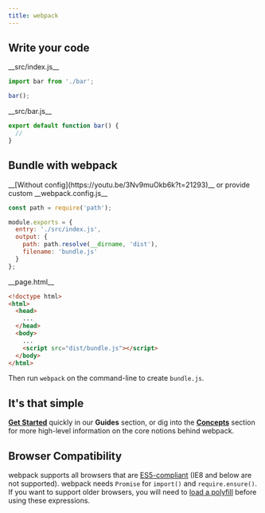 ```yaml
---
title: webpack
---
```


## Write your code

<div class="splash__wrap">
<div class="splash__left">
__src/index.js__

```js
import bar from './bar';

bar();
```
</div>
<div class="splash__right">
__src/bar.js__

```js
export default function bar() {
  //
}
```
</div>
</div>


## Bundle with webpack

<div class="splash__wrap">
<div class="splash__left">
__[Without config](https://youtu.be/3Nv9muOkb6k?t=21293)__ or provide custom __webpack.config.js__

```js
const path = require('path');

module.exports = {
  entry: './src/index.js',
  output: {
  	path: path.resolve(__dirname, 'dist'),
    filename: 'bundle.js'
  }
};
```
</div>
<div class="splash__right">
__page.html__

```html
<!doctype html>
<html>
  <head>
    ...
  </head>
  <body>
    ...
    <script src="dist/bundle.js"></script>
  </body>
</html>
```
</div>

Then run `webpack` on the command-line to create `bundle.js`.

## It's that simple

__[Get Started](/guides/getting-started)__ quickly in our __Guides__ section, or dig into the __[Concepts](/concepts)__ section for more high-level information on the core notions behind webpack.

## Browser Compatibility
webpack supports all browsers that are [ES5-compliant](https://kangax.github.io/compat-table/es5/) (IE8 and below are not supported). webpack needs `Promise` for `import()` and `require.ensure()`. If you want to support older browsers, you will need to [load a polyfill](/guides/shimming/) before using these expressions.

</div>

